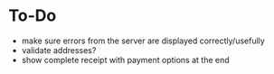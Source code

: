 To-Do
=====

* make sure errors from the server are displayed correctly/usefully
* validate addresses?
* show complete receipt with payment options at the end
